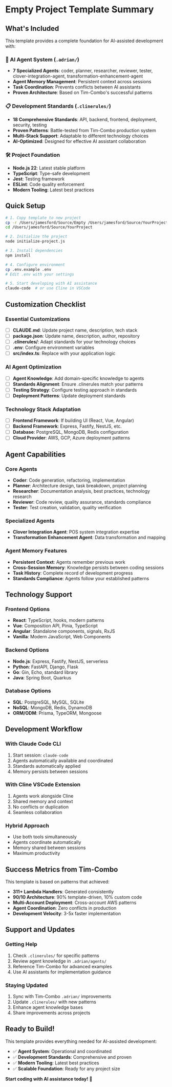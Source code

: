 # Empty Project Template Summary

## What's Included

This template provides a complete foundation for AI-assisted development with:

### 🤖 AI Agent System (`.adrian/`)
- **7 Specialized Agents**: coder, planner, researcher, reviewer, tester, clover-integration-agent, transformation-enhancement-agent
- **Agent Memory Management**: Persistent context across sessions
- **Task Coordination**: Prevents conflicts between AI assistants
- **Proven Architecture**: Based on Tim-Combo's successful patterns

### 📋 Development Standards (`.clinerules/`)
- **18 Comprehensive Standards**: API, backend, frontend, deployment, security, testing
- **Proven Patterns**: Battle-tested from Tim-Combo production system
- **Multi-Stack Support**: Adaptable to different technology choices
- **AI-Optimized**: Designed for effective AI assistant collaboration

### 🛠 Project Foundation
- **Node.js 22**: Latest stable platform
- **TypeScript**: Type-safe development
- **Jest**: Testing framework  
- **ESLint**: Code quality enforcement
- **Modern Tooling**: Latest best practices

## Quick Setup

```bash
# 1. Copy template to new project
cp -r /Users/jamesford/Source/Empty /Users/jamesford/Source/YourProject
cd /Users/jamesford/Source/YourProject

# 2. Initialize the project
node initialize-project.js

# 3. Install dependencies
npm install

# 4. Configure environment
cp .env.example .env
# Edit .env with your settings

# 5. Start developing with AI assistance
claude-code  # or use Cline in VSCode
```

## Customization Checklist

### Essential Customizations
- [ ] **CLAUDE.md**: Update project name, description, tech stack
- [ ] **package.json**: Update name, description, author, repository
- [ ] **.clinerules/**: Adapt standards for your technology choices
- [ ] **.env**: Configure environment variables
- [ ] **src/index.ts**: Replace with your application logic

### AI Agent Optimization  
- [ ] **Agent Knowledge**: Add domain-specific knowledge to agents
- [ ] **Standards Alignment**: Ensure .clinerules match your patterns
- [ ] **Testing Strategy**: Configure testing approach in standards
- [ ] **Deployment Patterns**: Update deployment standards

### Technology Stack Adaptation
- [ ] **Frontend Framework**: If building UI (React, Vue, Angular)
- [ ] **Backend Framework**: Express, Fastify, NestJS, etc.
- [ ] **Database**: PostgreSQL, MongoDB, Redis configuration
- [ ] **Cloud Provider**: AWS, GCP, Azure deployment patterns

## Agent Capabilities

### Core Agents
- **Coder**: Code generation, refactoring, implementation
- **Planner**: Architecture design, task breakdown, project planning
- **Researcher**: Documentation analysis, best practices, technology research
- **Reviewer**: Code review, quality assurance, standards compliance
- **Tester**: Test creation, validation, quality verification

### Specialized Agents
- **Clover Integration Agent**: POS system integration expertise
- **Transformation Enhancement Agent**: Data transformation and mapping

### Agent Memory Features
- **Persistent Context**: Agents remember previous work
- **Cross-Session Memory**: Knowledge persists between coding sessions
- **Task History**: Complete record of development progress
- **Standards Compliance**: Agents follow your established patterns

## Technology Support

### Frontend Options
- **React**: TypeScript, hooks, modern patterns
- **Vue**: Composition API, Pinia, TypeScript
- **Angular**: Standalone components, signals, RxJS
- **Vanilla**: Modern JavaScript, Web Components

### Backend Options
- **Node.js**: Express, Fastify, NestJS, serverless
- **Python**: FastAPI, Django, Flask
- **Go**: Gin, Echo, standard library
- **Java**: Spring Boot, Quarkus

### Database Options
- **SQL**: PostgreSQL, MySQL, SQLite
- **NoSQL**: MongoDB, Redis, DynamoDB
- **ORM/ODM**: Prisma, TypeORM, Mongoose

## Development Workflow

### With Claude Code CLI
1. Start session: `claude-code`
2. Agents automatically available and coordinated
3. Standards automatically applied
4. Memory persists between sessions

### With Cline VSCode Extension
1. Agents work alongside Cline
2. Shared memory and context
3. No conflicts or duplication
4. Seamless collaboration

### Hybrid Approach
- Use both tools simultaneously  
- Agents coordinate automatically
- Memory shared between sessions
- Maximum productivity

## Success Metrics from Tim-Combo

This template is based on patterns that achieved:
- **311+ Lambda Handlers**: Generated consistently
- **90/10 Architecture**: 90% template-driven, 10% custom code
- **Multi-Account Deployment**: Cross-account AWS patterns
- **Agent Coordination**: Zero conflicts in production
- **Development Velocity**: 3-5x faster implementation

## Support and Updates

### Getting Help
1. Check `.clinerules/` for specific patterns
2. Review agent knowledge in `.adrian/agents/`
3. Reference Tim-Combo for advanced examples
4. Use AI assistants for implementation guidance

### Staying Updated
1. Sync with Tim-Combo `.adrian/` improvements
2. Update `.clinerules/` with new patterns
3. Enhance agent knowledge bases
4. Share improvements across projects

## Ready to Build!

This template provides everything needed for AI-assisted development:
- ✅ **Agent System**: Operational and coordinated
- ✅ **Development Standards**: Comprehensive and proven
- ✅ **Modern Tooling**: Latest best practices
- ✅ **Scalable Foundation**: Ready for any project size

**Start coding with AI assistance today!** 🚀
